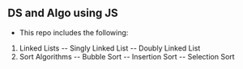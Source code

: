 ## DS and Algo using JS

* This repo includes the following:

1. Linked Lists
	 -- Singly Linked List
	 -- Doubly Linked List
2. Sort Algorithms
   -- Bubble Sort
	 -- Insertion Sort
	 -- Selection Sort